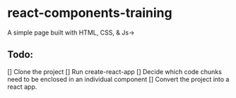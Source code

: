 # react-components-training

A simple page built with HTML, CSS, & Js-> 

## Todo: 
[] Clone the project
[] Run create-react-app
[] Decide which code chunks need to be enclosed in an individual component 
[] Convert the project into a react app.
